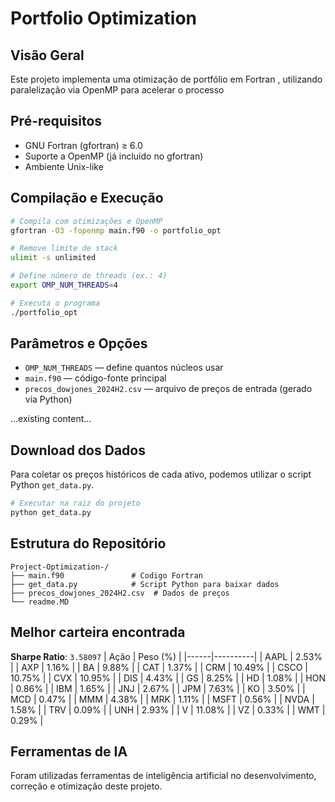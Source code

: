 # Portfolio Optimization

## Visão Geral  
Este projeto implementa uma otimização de portfólio em Fortran , utilizando paralelização via OpenMP para acelerar o processo



## Pré-requisitos  
- GNU Fortran (gfortran) ≥ 6.0  
- Suporte a OpenMP (já incluído no gfortran)  
- Ambiente Unix-like

## Compilação e Execução  

```bash
# Compila com otimizações e OpenMP
gfortran -O3 -fopenmp main.f90 -o portfolio_opt

# Remove limite de stack
ulimit -s unlimited

# Define número de threads (ex.: 4)
export OMP_NUM_THREADS=4

# Executa o programa
./portfolio_opt
```



## Parâmetros e Opções  
- `OMP_NUM_THREADS` — define quantos núcleos usar  
- `main.f90` — código-fonte principal  
- `precos_dowjones_2024H2.csv` — arquivo de preços de entrada (gerado via Python)

...existing content...

## Download dos Dados  
Para coletar os preços históricos de cada ativo, podemos utilizar o script Python `get_data.py`.  

```bash
# Executar na raiz do projeto
python get_data.py
```

## Estrutura do Repositório  
```
Project-Optimization-/
├── main.f90               # Codigo Fortran
├── get_data.py            # Script Python para baixar dados
├── precos_dowjones_2024H2.csv  # Dados de preços
└── readme.MD              
```

## Melhor carteira encontrada
**Sharpe Ratio**: `3.58097`
| Ação | Peso (%) |
|------|----------|
| AAPL | 2.53% |
| AXP  | 1.16% |
| BA   | 9.88% |
| CAT  | 1.37% |
| CRM  | 10.49% |
| CSCO | 10.75% |
| CVX  | 10.95% |
| DIS  | 4.43% |
| GS   | 8.25% |
| HD   | 1.08% |
| HON  | 0.86% |
| IBM  | 1.65% |
| JNJ  | 2.67% |
| JPM  | 7.63% |
| KO   | 3.50% |
| MCD  | 0.47% |
| MMM  | 4.38% |
| MRK  | 1.11% |
| MSFT | 0.56% |
| NVDA | 1.58% |
| TRV  | 0.09% |
| UNH  | 2.93% |
| V    | 11.08% |
| VZ   | 0.33% |
| WMT  | 0.29% |

## Ferramentas de IA  
Foram utilizadas ferramentas de inteligência artificial no desenvolvimento, correção e otimização deste projeto.  
